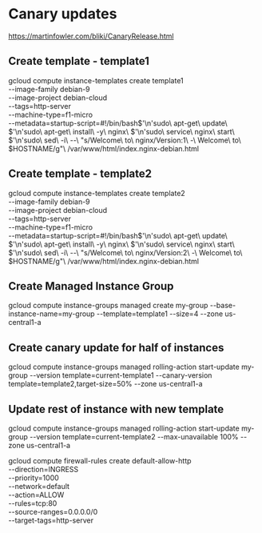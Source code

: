 # Canary updates

https://martinfowler.com/bliki/CanaryRelease.html
## Create template - template1

gcloud compute instance-templates create template1 \
    --image-family debian-9 \
    --image-project debian-cloud \
    --tags=http-server \
    --machine-type=f1-micro \
    --metadata=startup-script=\#\!/bin/bash$'\n'sudo\ apt-get\ update\ $'\n'sudo\ apt-get\ install\ -y\ nginx\ $'\n'sudo\ service\ nginx\ start\ $'\n'sudo\ sed\ -i\ --\ \"s/Welcome\ to\ nginx/Version:1\ -\ Welcome\ to\ \$HOSTNAME/g\"\ /var/www/html/index.nginx-debian.html

## Create template - template2

gcloud compute instance-templates create template2 \
    --image-family debian-9 \
    --image-project debian-cloud \
    --tags=http-server \
    --machine-type=f1-micro \
    --metadata=startup-script=\#\!/bin/bash$'\n'sudo\ apt-get\ update\ $'\n'sudo\ apt-get\ install\ -y\ nginx\ $'\n'sudo\ service\ nginx\ start\ $'\n'sudo\ sed\ -i\ --\ \"s/Welcome\ to\ nginx/Version:2\ -\ Welcome\ to\ \$HOSTNAME/g\"\ /var/www/html/index.nginx-debian.html

## Create Managed Instance Group

gcloud compute instance-groups managed create my-group --base-instance-name=my-group --template=template1 --size=4 --zone us-central1-a

## Create canary update for half of instances

gcloud compute instance-groups managed rolling-action start-update my-group --version template=current-template1 --canary-version template=template2,target-size=50% --zone us-central1-a


## Update rest of instance with new template

gcloud compute instance-groups managed rolling-action start-update my-group --version template=current-template2 --max-unavailable 100% --zone us-central1-a


gcloud compute firewall-rules create default-allow-http \
    --direction=INGRESS \
    --priority=1000 \
    --network=default \
    --action=ALLOW \
    --rules=tcp:80 \
    --source-ranges=0.0.0.0/0 \
    --target-tags=http-server